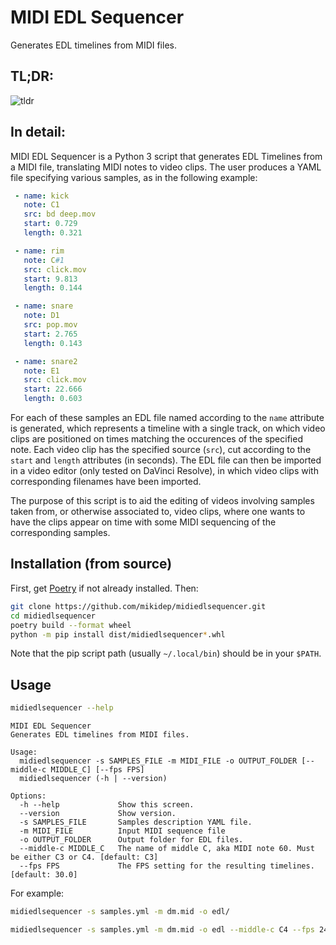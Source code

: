 # MIDI EDL Sequencer

Generates EDL timelines from MIDI files.

## TL;DR:

![tldr](https://user-images.githubusercontent.com/725536/88414832-c8e2e180-cddd-11ea-9030-17addaf80873.png)

## In detail:

MIDI EDL Sequencer is a Python 3 script that generates EDL Timelines from a MIDI file, translating MIDI notes to video clips. The user produces a YAML file specifying various samples, as in the following example:

```yaml
 - name: kick
   note: C1
   src: bd deep.mov
   start: 0.729
   length: 0.321

 - name: rim
   note: C#1
   src: click.mov
   start: 9.813
   length: 0.144

 - name: snare
   note: D1
   src: pop.mov
   start: 2.765
   length: 0.143

 - name: snare2
   note: E1
   src: click.mov
   start: 22.666
   length: 0.603
```

For each of these samples an EDL file named according to the ```name``` attribute is generated, which represents a timeline with a single track, on which video clips are positioned on times matching the occurences of the specified note. Each video clip has the specified source (```src```), cut according to the ```start``` and ```length``` attributes (in seconds). The EDL file can then be imported in a video editor (only tested on DaVinci Resolve), in which video clips with corresponding filenames have been imported.

The purpose of this script is to aid the editing of videos involving samples taken from, or otherwise associated to, video clips, where one wants to have the clips appear on time with some MIDI sequencing of the corresponding samples.

## Installation (from source)

First, get [Poetry](https://python-poetry.org/) if not already installed. Then:

```sh
git clone https://github.com/mikidep/midiedlsequencer.git
cd midiedlsequencer
poetry build --format wheel
python -m pip install dist/midiedlsequencer*.whl
```

Note that the pip script path (usually ```~/.local/bin```) should be in your ```$PATH```.

## Usage

```sh
midiedlsequencer --help
```

```
MIDI EDL Sequencer
Generates EDL timelines from MIDI files.

Usage:
  midiedlsequencer -s SAMPLES_FILE -m MIDI_FILE -o OUTPUT_FOLDER [--middle-c MIDDLE_C] [--fps FPS]
  midiedlsequencer (-h | --version)

Options:
  -h --help             Show this screen.
  --version             Show version.
  -s SAMPLES_FILE       Samples description YAML file.
  -m MIDI_FILE          Input MIDI sequence file
  -o OUTPUT_FOLDER      Output folder for EDL files.
  --middle-c MIDDLE_C   The name of middle C, aka MIDI note 60. Must be either C3 or C4. [default: C3]
  --fps FPS             The FPS setting for the resulting timelines. [default: 30.0]
```

For example:

```sh
midiedlsequencer -s samples.yml -m dm.mid -o edl/
```

```sh
midiedlsequencer -s samples.yml -m dm.mid -o edl --middle-c C4 --fps 24
```



